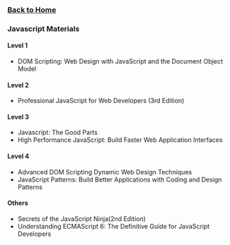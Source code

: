 ### [Back to Home](readme.md)
### Javascript Materials
#### Level 1
- DOM Scripting: Web Design with JavaScript and the Document Object Model
#### Level 2
- Professional JavaScript for Web Developers (3rd Edition)
#### Level 3
- Javascript: The Good Parts
- High Performance JavaScript: Build Faster Web Application Interfaces
#### Level 4
- Advanced DOM Scripting Dynamic Web Design Techniques
- JavaScript Patterns: Build Better Applications with Coding and Design Patterns
#### Others
- Secrets of the JavaScript Ninja(2nd Edition)
- Understanding ECMAScript 6: The Definitive Guide for JavaScript Developers
